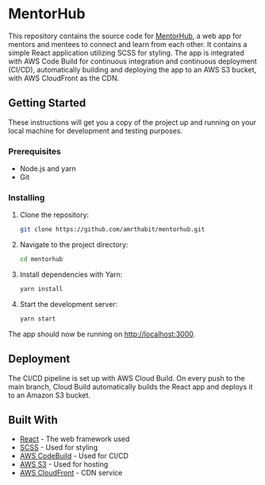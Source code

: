 # MentorHub

This repository contains the source code for [MentorHub](mentorhub.amrthabit.com), a web app for mentors and mentees to connect and learn from each other.
It contains a simple React application utilizing SCSS for styling. The app is integrated with AWS Code Build for continuous integration and continuous deployment (CI/CD), automatically building and deploying the app to an AWS S3 bucket, with AWS CloudFront as the CDN.

## Getting Started

These instructions will get you a copy of the project up and running on your local machine for development and testing purposes.

### Prerequisites

- Node.js and yarn
- Git

### Installing

1. Clone the repository:
   ```bash
   git clone https://github.com/amrthabit/mentorhub.git
   ```
2. Navigate to the project directory:
   ```bash
   cd mentorhub
   ```
3. Install dependencies with Yarn:
   ```bash
   yarn install
   ```
4. Start the development server:
   ```bash
   yarn start
   ```

The app should now be running on [http://localhost:3000](http://localhost:3000).

## Deployment

The CI/CD pipeline is set up with AWS Cloud Build. On every push to the main branch, Cloud Build automatically builds the React app and deploys it to an Amazon S3 bucket.

## Built With

- [React](https://reactjs.org/) - The web framework used
- [SCSS](https://sass-lang.com/) - Used for styling
- [AWS CodeBuild](https://aws.amazon.com/codebuild/) - Used for CI/CD
- [AWS S3](https://aws.amazon.com/s3/) - Used for hosting
- [AWS CloudFront](https://aws.amazon.com/cloudfront/) - CDN service
